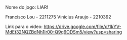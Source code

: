 ﻿Nome do jogo: LIAR!

Francisco Lou - 2211275
Vinicius Araujo - 2210392

Link para o vídeo: https://drive.google.com/file/d/1kYV-MdEt32NQZBdNh1Ir00-Q9q6ODSm5/view?usp=sharing